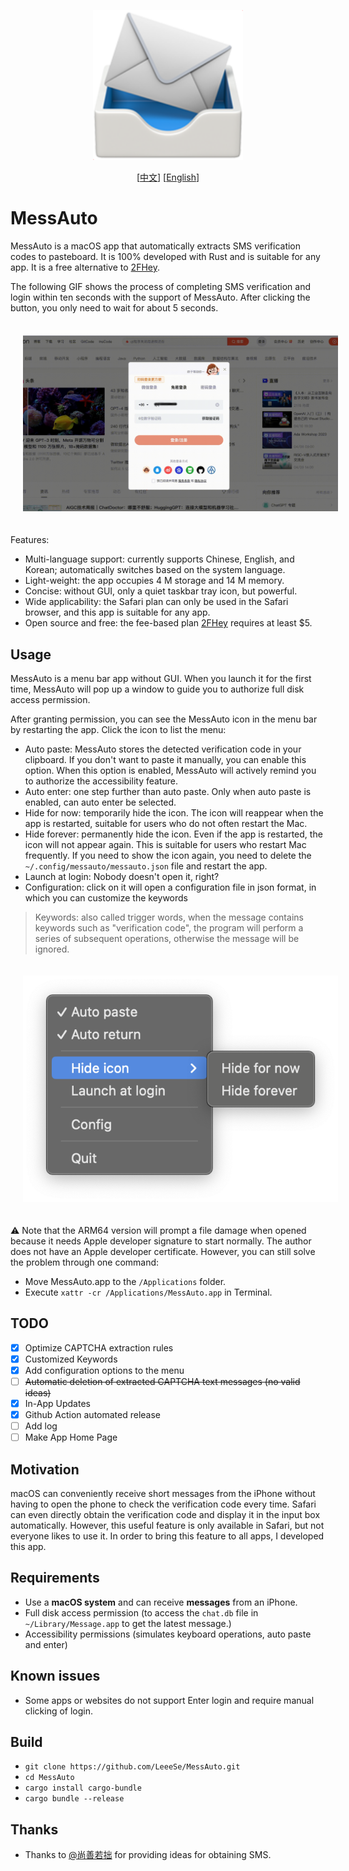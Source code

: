 <p align="center">
  <img src="../images/icon.png" width=240 />
</p>

<p align="center">
  [<a href="../README.md">中文</a>] [<a href="./README-EN.md">English</a>]<br>
</p>

# MessAuto

MessAuto is a macOS app that automatically extracts SMS verification codes to pasteboard. It is 100% developed with Rust and is suitable for any app. It is a free alternative to [2FHey](https://2fhey.com/).

The following GIF shows the process of completing SMS verification and login within ten seconds with the support of MessAuto. After clicking the button, you only need to wait for about 5 seconds.

<p align="center">
<img src="../images/Verification-in-10s.gif" alt="Verification-in-10s.gif" width=640 style="padding:20px" >
</p>

Features:
- Multi-language support: currently supports Chinese, English, and Korean; automatically switches based on the system language.
- Light-weight: the app occupies 4 M storage and 14 M memory.
- Concise: without GUI, only a quiet taskbar tray icon, but powerful.
- Wide applicability: the Safari plan can only be used in the Safari browser, and this app is suitable for any app.
- Open source and free: the fee-based plan [2FHey](https://2fhey.com/) requires at least $5.

## Usage

MessAuto is a menu bar app without GUI. When you launch it for the first time, MessAuto will pop up a window to guide you to authorize full disk access permission.

After granting permission, you can see the MessAuto icon in the menu bar by restarting the app. Click the icon to list the menu:
- Auto paste: MessAuto stores the detected verification code in your clipboard. If you don't want to paste it manually, you can enable this option. When this option is enabled, MessAuto will actively remind you to authorize the accessibility feature.
- Auto enter: one step further than auto paste. Only when auto paste is enabled, can auto enter be selected.
- Hide for now: temporarily hide the icon. The icon will reappear when the app is restarted, suitable for users who do not often restart the Mac.
- Hide forever: permanently hide the icon. Even if the app is restarted, the icon will not appear again. This is suitable for users who restart Mac frequently. If you need to show the icon again, you need to delete the `~/.config/messauto/messauto.json` file and restart the app.
- Launch at login: Nobody doesn't open it, right?
- Configuration: click on it will open a configuration file in json format, in which you can customize the keywords


 >Keywords: also called trigger words, when the message contains keywords such as "verification code", the program will perform a series of subsequent operations, otherwise the message will be ignored.

<p align="center">
<img src="../images/status_item_en.png" alt="statesitem.jpg" width=548 style="padding:20px" >
</p>

⚠️ Note that the ARM64 version will prompt a file damage when opened because it needs Apple developer signature to start normally. The author does not have an Apple developer certificate. However, you can still solve the problem through one command:
- Move MessAuto.app to the `/Applications` folder.
- Execute `xattr -cr /Applications/MessAuto.app` in Terminal.

## TODO
- [x] Optimize CAPTCHA extraction rules
- [x] Customized Keywords
- [x] Add configuration options to the menu
- [ ] ~~Automatic deletion of extracted CAPTCHA text messages (no valid ideas)~~
- [x] In-App Updates
- [x] Github Action automated release
- [ ] Add log
- [ ] Make App Home Page

## Motivation

macOS can conveniently receive short messages from the iPhone without having to open the phone to check the verification code every time. Safari can even directly obtain the verification code and display it in the input box automatically. However, this useful feature is only available in Safari, but not everyone likes to use it. In order to bring this feature to all apps, I developed this app.

## Requirements

- Use a **macOS system** and can receive **messages** from an iPhone.
- Full disk access permission (to access the `chat.db` file in `~/Library/Message.app` to get the latest message.)
- Accessibility permissions (simulates keyboard operations, auto paste and enter)

## Known issues

- Some apps or websites do not support Enter login and require manual clicking of login.

## Build

- `git clone https://github.com/LeeeSe/MessAuto.git`
- `cd MessAuto`
- `cargo install cargo-bundle`
- `cargo bundle --release`

## Thanks

* Thanks to [@尚善若拙](https://sspai.com/post/73072) for providing ideas for obtaining SMS.